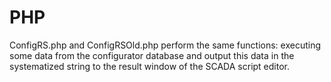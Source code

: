 # PHP
ConfigRS.php and ConfigRSOld.php perform the same functions: executing some data from the configurator database and output this data in the systematized string to the result window of the SCADA script editor. 
